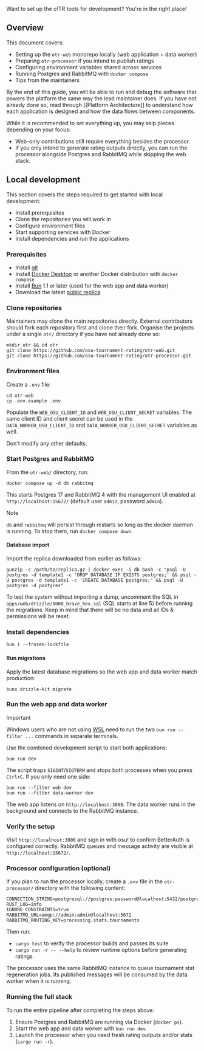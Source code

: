 Want to set up the o!TR tools for development? You're in the right place!

## Overview

This document covers:

- Setting up the `otr-web` monorepo locally (web application + data worker)
- Preparing `otr-processor` if you intend to publish ratings
- Configuring environment variables shared across services
- Running Postgres and RabbitMQ with `docker compose`
- Tips from the maintainers

By the end of this guide, you will be able to run and debug the software that powers the platform the same way the lead maintainer does. If you have not already done so, read through [[Platform Architecture]] to understand how each application is designed and how the data flows between components.

While it is recommended to set everything up, you may skip pieces depending on your focus:

- Web-only contributions still require everything besides the processor.
- If you only intend to generate rating outputs directly, you can run the processor alongside Postgres and RabbitMQ while skipping the web stack.

## Local development

This section covers the steps required to get started with local development:

- Install prerequisites
- Clone the repositories you will work in
- Configure environment files
- Start supporting services with Docker
- Install dependencies and run the applications

### Prerequisites

- Install [git](https://git-scm.com/downloads)
- Install [Docker Desktop](https://www.docker.com/) or another Docker distribution with `docker compose`
- Install [Bun](https://bun.sh/) 1.1 or later (used for the web app and data worker)
- Download the latest [public replica](https://data.otr.stagec.xyz/)

### Clone repositories

Maintainers may clone the main repositories directly. External contributors should fork each repository first and clone their fork. Organise the projects under a single `otr/` directory if you have not already done so:

```
mkdir otr && cd otr
git clone https://github.com/osu-tournament-rating/otr-web.git
git clone https://github.com/osu-tournament-rating/otr-processor.git
```

### Environment files

Create a `.env` file:

```
cd otr-web
cp .env.example .env
```

Populate the `WEB_OSU_CLIENT_ID` and `WEB_OSU_CLIENT_SECRET` variables. The same client ID and client secret can be used in the `DATA_WORKER_OSU_CLIENT_ID` and `DATA_WORKER_OSU_CLIENT_SECRET` variables as well.

Don't modify any other defaults.

### Start Postgres and RabbitMQ

From the `otr-web/` directory, run:

```
docker compose up -d db rabbitmq
```

This starts Postgres 17 and RabbitMQ 4 with the management UI enabled at `http://localhost:15672/` (default user `admin`, password `admin`).

> [!note]
> `db` and `rabbitmq` will persist through restarts so long as the docker daemon is running. To stop them, run `docker compose down`.

#### Database import

Import the replica downloaded from earlier as follows:

```shell
gunzip -c /path/to/replica.gz | docker exec -i db bash -c "psql -U postgres -d template1 -c 'DROP DATABASE IF EXISTS postgres;' && psql -U postgres -d template1 -c 'CREATE DATABASE postgres;' && psql -U postgres -d postgres"
```

To test the system without importing a dump, uncomment the SQL in `apps/web/drizzle/0000_brave_hex.sql` (SQL starts at line 5) before running the migrations. Keep in mind that there will be no data and all IDs & permissions will be reset.

### Install dependencies

```
bun i --frozen-lockfile
```

#### Run migrations

Apply the latest database migrations so the web app and data worker match production:

```
bunx drizzle-kit migrate
```

### Run the web app and data worker

> [!important]
> Windows users who are not using [WSL](https://learn.microsoft.com/en-us/windows/wsl/install) need to run
> the two `bun run --filter ...` commands in separate terminals.

Use the combined development script to start both applications:

```
bun run dev
```

The script traps `SIGINT`/`SIGTERM` and stops both processes when you press `Ctrl+C`. If you only need one side:

```
bun run --filter web dev
bun run --filter data-worker dev
```

The web app listens on `http://localhost:3000`. The data worker runs in the background and connects to the RabbitMQ instance.

### Verify the setup

Visit `http://localhost:3000` and sign in with osu! to confirm BetterAuth is configured correctly. RabbitMQ queues and message activity are visible at `http://localhost:15672/`.

### Processor configuration (optional)

If you plan to run the processor locally, create a `.env` file in the `otr-processor/` directory with the following content:

```
CONNECTION_STRING=postgresql://postgres:password@localhost:5432/postgres
RUST_LOG=info
IGNORE_CONSTRAINTS=true
RABBITMQ_URL=amqp://admin:admin@localhost:5672
RABBITMQ_ROUTING_KEY=processing.stats.tournaments
```

Then run:

- `cargo test` to verify the processor builds and passes its suite
- `cargo run -r -- --help` to review runtime options before generating ratings

The processor uses the same RabbitMQ instance to queue tournament stat regeneration jobs. Its published messages will be consumed by the data worker when it is running.

### Running the full stack

To run the entire pipeline after completing the steps above:

1. Ensure Postgres and RabbitMQ are running via Docker (`docker ps`).
2. Start the web app and data worker with `bun run dev`.
3. Launch the processor when you need fresh rating outputs and/or stats (`cargo run -r`).
